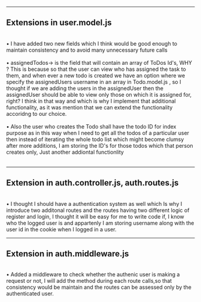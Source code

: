 
<hr>
<h2>Extensions in user.model.js</h2><br>
• I have added two new fields which I think would be good enough to maintain consistency and to avoid many unnecessary future calls<br><br>
• assignedTodos-> is the field that will contain an array of ToDos Id's, WHY ? This is because so that the user can view who has assigned the task to them, and when ever a new todo is created we have an option where we specify the assignedUsers username in an array in Todo.model.js , so I thought if we are adding the users in the assignedUser then the assignedUser should be able to view only those on which it is assigned for, right? I think in that way and which is why I implement that additional functionality, as it was mention that we can extend the functionality accoridng to our choice.<br><br>
• Also the user who creates the Todo shall have the todo ID for index purpose as in this way when I need to get all the todos of a particular user then instead of iterating the whole todo list which might become clumsy after more additions, I am storing the ID's for those todos which that person creates only, Just another addiontal functionlity <br><br>

<hr>
<h2> Extension in auth.controller.js, auth.routes.js</h2>
<br>
• I thought I should have a authentication system as well which Is why I introduce two additonal routes and the routes having two different logic of register and login, I thought it will be easy for me to write code if, I know who the logged user is and appartenly I am storing username along with the user id in the cookie when I logged in a user.

<hr>
<h2> Extension in auth.middleware.js</h2>
<br>
• Added a middleware to check whether the authenic user is making a request or not, I will add the method during each route calls,so that consistency would be maintain and the routes can be assessed only by the authenticated user.